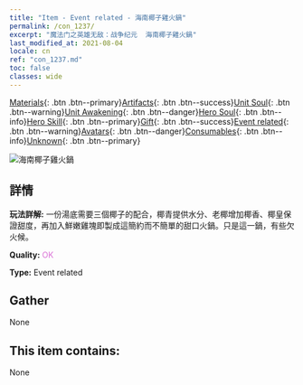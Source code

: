```yaml
---
title: "Item - Event related - 海南椰子雞火鍋"
permalink: /con_1237/
excerpt: "魔法门之英雄无敌：战争纪元  海南椰子雞火鍋"
last_modified_at: 2021-08-04
locale: cn
ref: "con_1237.md"
toc: false
classes: wide
---
```

 [Materials](/ItemsCN/){: .btn .btn--primary}[Artifacts](/ItemsCN/Artifacts/){: .btn .btn--success}[Unit Soul](/ItemsCN/UnitSoul/){: .btn .btn--warning}[Unit Awakening](/ItemsCN/UnitAwakening/){: .btn .btn--danger}[Hero Soul](/ItemsCN/HeroSoul/){: .btn .btn--info}[Hero Skill](/ItemsCN/HeroSkill/){: .btn .btn--primary}[Gift](/ItemsCN/Gift/){: .btn .btn--success}[Event related](/ItemsCN/Events/){: .btn .btn--warning}[Avatars](/ItemsCN/Avatars/){: .btn .btn--danger}[Consumables](/ItemsCN/Consumables/){: .btn .btn--info}[Unknown](/ItemsCN/Unknown/){: .btn .btn--primary}

 ![海南椰子雞火鍋](/images/t/i_81531231.png)

## 詳情
 **玩法詳解:** 一份湯底需要三個椰子的配合，椰青提供水分、老椰增加椰香、椰皇保證甜度，再加入鮮嫩雞塊即製成這簡約而不簡單的甜口火鍋。只是這一鍋，有些欠火候。

 **Quality:** <span style="color: #DA70D6">OK</span>

 **Type:** Event related

## Gather

  None

## This item contains:

  None

